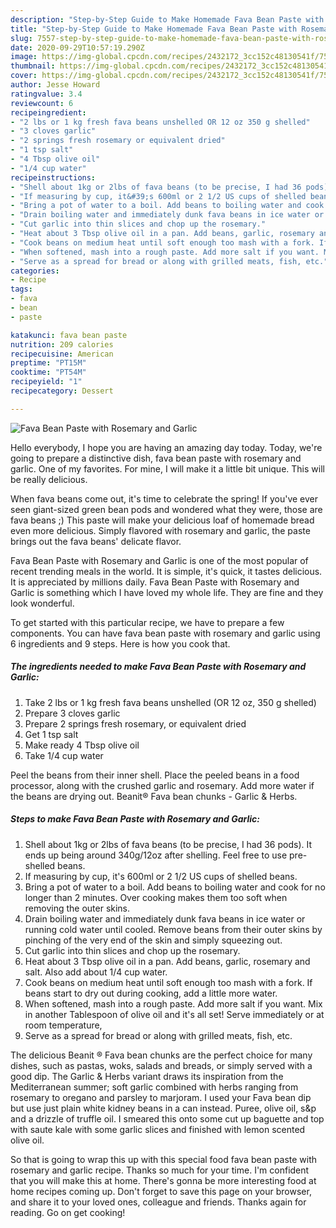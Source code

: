 ```yaml
---
description: "Step-by-Step Guide to Make Homemade Fava Bean Paste with Rosemary and Garlic"
title: "Step-by-Step Guide to Make Homemade Fava Bean Paste with Rosemary and Garlic"
slug: 7557-step-by-step-guide-to-make-homemade-fava-bean-paste-with-rosemary-and-garlic
date: 2020-09-29T10:57:19.290Z
image: https://img-global.cpcdn.com/recipes/2432172_3cc152c48130541f/751x532cq70/fava-bean-paste-with-rosemary-and-garlic-recipe-main-photo.jpg
thumbnail: https://img-global.cpcdn.com/recipes/2432172_3cc152c48130541f/751x532cq70/fava-bean-paste-with-rosemary-and-garlic-recipe-main-photo.jpg
cover: https://img-global.cpcdn.com/recipes/2432172_3cc152c48130541f/751x532cq70/fava-bean-paste-with-rosemary-and-garlic-recipe-main-photo.jpg
author: Jesse Howard
ratingvalue: 3.4
reviewcount: 6
recipeingredient:
- "2 lbs or 1 kg fresh fava beans unshelled OR 12 oz 350 g shelled"
- "3 cloves garlic"
- "2 springs fresh rosemary or equivalent dried"
- "1 tsp salt"
- "4 Tbsp olive oil"
- "1/4 cup water"
recipeinstructions:
- "Shell about 1kg or 2lbs of fava beans (to be precise, I had 36 pods). It ends up being around 340g/12oz after shelling. Feel free to use pre-shelled beans."
- "If measuring by cup, it&#39;s 600ml or 2 1/2 US cups of shelled beans."
- "Bring a pot of water to a boil. Add beans to boiling water and cook for no longer than 2 minutes. Over cooking makes them too soft when removing the outer skins."
- "Drain boiling water and immediately dunk fava beans in ice water or running cold water until cooled. Remove beans from their outer skins by pinching of the very end of the skin and simply squeezing out."
- "Cut garlic into thin slices and chop up the rosemary."
- "Heat about 3 Tbsp olive oil in a pan. Add beans, garlic, rosemary and salt. Also add about 1/4 cup water."
- "Cook beans on medium heat until soft enough too mash with a fork. If beans start to dry out during cooking, add a little more water."
- "When softened, mash into a rough paste. Add more salt if you want. Mix in another Tablespoon of olive oil and it&#39;s all set! Serve immediately or at room temperature,"
- "Serve as a spread for bread or along with grilled meats, fish, etc."
categories:
- Recipe
tags:
- fava
- bean
- paste

katakunci: fava bean paste 
nutrition: 209 calories
recipecuisine: American
preptime: "PT15M"
cooktime: "PT54M"
recipeyield: "1"
recipecategory: Dessert

---
```



![Fava Bean Paste with Rosemary and Garlic](https://img-global.cpcdn.com/recipes/2432172_3cc152c48130541f/751x532cq70/fava-bean-paste-with-rosemary-and-garlic-recipe-main-photo.jpg)

Hello everybody, I hope you are having an amazing day today. Today, we're going to prepare a distinctive dish, fava bean paste with rosemary and garlic. One of my favorites. For mine, I will make it a little bit unique. This will be really delicious.

When fava beans come out, it&#39;s time to celebrate the spring! If you&#39;ve ever seen giant-sized green bean pods and wondered what they were, those are fava beans ;) This paste will make your delicious loaf of homemade bread even more delicious. Simply flavored with rosemary and garlic, the paste brings out the fava beans&#39; delicate flavor.

Fava Bean Paste with Rosemary and Garlic is one of the most popular of recent trending meals in the world. It is simple, it's quick, it tastes delicious. It is appreciated by millions daily. Fava Bean Paste with Rosemary and Garlic is something which I have loved my whole life. They are fine and they look wonderful.


To get started with this particular recipe, we have to prepare a few components. You can have fava bean paste with rosemary and garlic using 6 ingredients and 9 steps. Here is how you cook that.

<!--inarticleads1-->

##### The ingredients needed to make Fava Bean Paste with Rosemary and Garlic:

1. Take 2 lbs or 1 kg fresh fava beans unshelled (OR 12 oz, 350 g shelled)
1. Prepare 3 cloves garlic
1. Prepare 2 springs fresh rosemary, or equivalent dried
1. Get 1 tsp salt
1. Make ready 4 Tbsp olive oil
1. Take 1/4 cup water


Peel the beans from their inner shell. Place the peeled beans in a food processor, along with the crushed garlic and rosemary. Add more water if the beans are drying out. Beanit® Fava bean chunks - Garlic &amp; Herbs. 

<!--inarticleads2-->

##### Steps to make Fava Bean Paste with Rosemary and Garlic:

1. Shell about 1kg or 2lbs of fava beans (to be precise, I had 36 pods). It ends up being around 340g/12oz after shelling. Feel free to use pre-shelled beans.
1. If measuring by cup, it&#39;s 600ml or 2 1/2 US cups of shelled beans.
1. Bring a pot of water to a boil. Add beans to boiling water and cook for no longer than 2 minutes. Over cooking makes them too soft when removing the outer skins.
1. Drain boiling water and immediately dunk fava beans in ice water or running cold water until cooled. Remove beans from their outer skins by pinching of the very end of the skin and simply squeezing out.
1. Cut garlic into thin slices and chop up the rosemary.
1. Heat about 3 Tbsp olive oil in a pan. Add beans, garlic, rosemary and salt. Also add about 1/4 cup water.
1. Cook beans on medium heat until soft enough too mash with a fork. If beans start to dry out during cooking, add a little more water.
1. When softened, mash into a rough paste. Add more salt if you want. Mix in another Tablespoon of olive oil and it&#39;s all set! Serve immediately or at room temperature,
1. Serve as a spread for bread or along with grilled meats, fish, etc.


The delicious Beanit ® Fava bean chunks are the perfect choice for many dishes, such as pastas, woks, salads and breads, or simply served with a good dip. The Garlic &amp; Herbs variant draws its inspiration from the Mediterranean summer; soft garlic combined with herbs ranging from rosemary to oregano and parsley to marjoram. I used your Fava bean dip but use just plain white kidney beans in a can instead. Puree, olive oil, s&amp;p and a drizzle of truffle oil. I smeared this onto some cut up baguette and top with saute kale with some garlic slices and finished with lemon scented olive oil. 

So that is going to wrap this up with this special food fava bean paste with rosemary and garlic recipe. Thanks so much for your time. I'm confident that you will make this at home. There's gonna be more interesting food at home recipes coming up. Don't forget to save this page on your browser, and share it to your loved ones, colleague and friends. Thanks again for reading. Go on get cooking!
